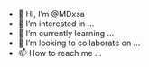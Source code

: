 - 👋 Hi, I’m @MDxsa
- 👀 I’m interested in ...
- 🌱 I’m currently learning ...
- 💞️ I’m looking to collaborate on ...
- 📫 How to reach me ...

<!---
MDxsa/MDxsa is a ✨ special ✨ repository because its `README.md` (this file) appears on your GitHub profile.
You can click the Preview link to take a look at your changes.
--->
